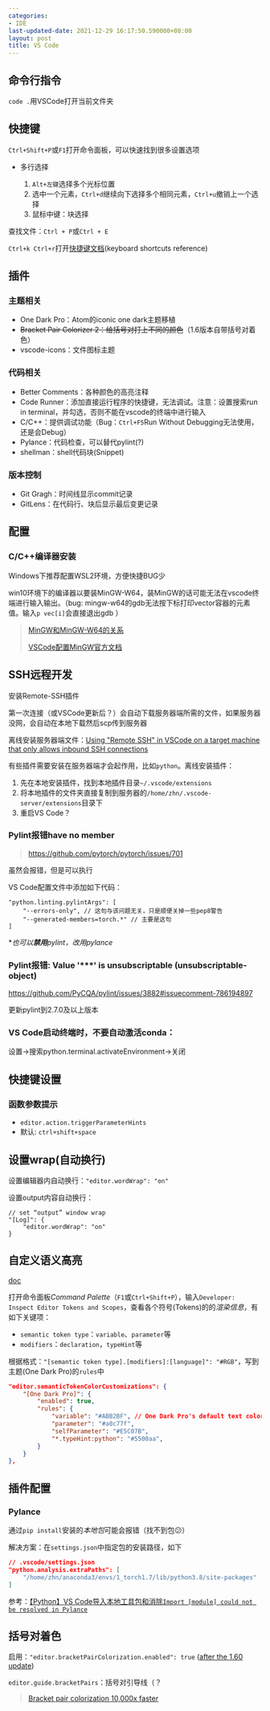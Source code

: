 ```yaml
---
categories:
- IDE
last-updated-date: 2021-12-29 16:17:50.590000+08:00
layout: post
title: VS Code
---
```


## 命令行指令

`code .`用VSCode打开当前文件夹

## 快捷键

`Ctrl+Shift+P`或`F1`打开命令面板，可以快速找到很多设置选项

- 多行选择

  1. `Alt+左键`选择多个光标位置
  2. 选中一个元素，`Ctrl+d`继续向下选择多个相同元素，`Ctrl+u`撤销上一个选择
  3. 鼠标中键：块选择

查找文件：`Ctrl + P`或`Ctrl + E`

`Ctrl+k Ctrl+r`打开[快捷键文档](https://code.visualstudio.com/shortcuts/keyboard-shortcuts-windows.pdf)(keyboard shortcuts reference)

## 插件

### 主题相关

- One Dark Pro：Atom的iconic one dark主题移植
- ~~Bracket Pair Colorizer 2：给括号对打上不同的颜色~~（1.6版本自带括号对着色）
- vscode-icons：文件图标主题

### 代码相关

- Better Comments：各种颜色的高亮注释
- Code Runner：添加直接运行程序的快捷键，无法调试。注意：设置搜索run in terminal，并勾选，否则不能在vscode的终端中进行输入
- C/C++：提供调试功能（Bug：`Ctrl+F5`Run Without Debugging无法使用，还是会Debug）
- Pylance：代码检查，可以替代pylint(?)
- shellman：shell代码块(Snippet)

### 版本控制

* Git Gragh：时间线显示commit记录
* GitLens：在代码行、块后显示最后变更记录

## 配置

### C/C++编译器安装

Windows下推荐配置WSL2环境，方便快捷BUG少

win10环境下的编译器以要装MinGW-W64，装MinGW的话可能无法在vscode终端进行输入输出。（bug: mingw-w64的gdb无法按下标打印vector容器的元素值。输入`p vec[i]`会直接退出gdb ）

> [MinGW和MinGW-W64的关系](https://blog.csdn.net/whatday/article/details/87113007)
>
> [VSCode配置MinGW官方文档](https://code.visualstudio.com/docs/cpp/config-mingw)

## SSH远程开发

安装Remote-SSH插件

第一次连接（或VSCode更新后？）会自动下载服务器端所需的文件，如果服务器没网，会自动在本地下载然后scp传到服务器

离线安装服务器端文件：[Using "Remote SSH" in VSCode on a target machine that only allows inbound SSH connections](https://stackoverflow.com/questions/56718453/using-remote-ssh-in-vscode-on-a-target-machine-that-only-allows-inbound-ssh-co/56781109#56781109)

有些插件需要安装在服务器端才会起作用，比如`python`。离线安装插件：

1. 先在本地安装插件，找到本地插件目录`~/.vscode/extensions`
2. 将本地插件的文件夹直接复制到服务器的`/home/zhn/.vscode-server/extensions`目录下
3. 重启VS Code？

### Pylint报错have no member

> <https://github.com/pytorch/pytorch/issues/701>

虽然会报错，但是可以执行

VS Code配置文件中添加如下代码：

```
"python.linting.pylintArgs": [
	"--errors-only", // 这句与该问题无关，只是顺便关掉一些pep8警告
	"--generated-members=torch.*" // 主要是这句
]
```

\**也可以**禁用**pylint，改用pylance*

### Pylint报错: Value '***' is unsubscriptable (unsubscriptable-object)

<https://github.com/PyCQA/pylint/issues/3882#issuecomment-786194897>

更新pylint到2.7.0及以上版本

### VS Code启动终端时，不要自动激活conda：

设置->搜索python.terminal.activateEnvironment->关闭

## 快捷键设置

### 函数参数提示

- `editor.action.triggerParameterHints`
- 默认: `ctrl+shift+space`

## 设置wrap(自动换行)

设置编辑器内自动换行：`"editor.wordWrap": "on"`

设置output内容自动换行：

```
// set “output” window wrap
"[Log]": {
    "editor.wordWrap": "on"
}
```

## 自定义语义高亮

[doc](https://code.visualstudio.com/blogs/2017/02/08/syntax-highlighting-optimizations#_new-textmate-scope-inspector-widget)

打开命令面板*Command Palette*（`F1`或`Ctrl+Shift+P`），输入`Developer: Inspect Editor Tokens and Scopes`，查看各个符号(Tokens)的的*渲染信息*，有如下关键项：

- `semantic token type`：`variable`、`parameter`等
- `modifiers`：`declaration`，`typeHint`等

根据格式：`"[semantic token type].[modifiers]:[language]": "#RGB"`，写到主题(One Dark Pro)的`rules`中

```json
"editor.semanticTokenColorCustomizations": {
    "[One Dark Pro]": {
        "enabled": true,
        "rules": {
            "variable": "#ABB2BF", // One Dark Pro's default text color
            "parameter": "#a0c77f",
            "selfParameter": "#E5C07B",
            "*.typeHint:python": "#5500aa",
        }
	}
},
```

## 插件配置

### Pylance

通过`pip install`安装的*本地包*可能会报错（找不到包:confused:）

解决方案：在`settings.json`中指定包的安装路径，如下

```json
// .vscode/settings.json
"python.analysis.extraPaths": [
    "/home/zhn/anaconda3/envs/1_torch1.7/lib/python3.8/site-packages"
]
```

参考：[【Python】VS Code导入本地工具包和消除`Import [module] could not be resolved in Pylance`](https://blog.csdn.net/DynastyRumble/article/details/109680796)

## 括号对着色

启用：`"editor.bracketPairColorization.enabled": true` ([after the 1.60 update](https://code.visualstudio.com/updates/v1_60#_high-performance-bracket-pair-colorization))

`editor.guide.bracketPairs`：括号对引导线（？

> [Bracket pair colorization 10,000x faster](https://code.visualstudio.com/blogs/2021/09/29/bracket-pair-colorization)